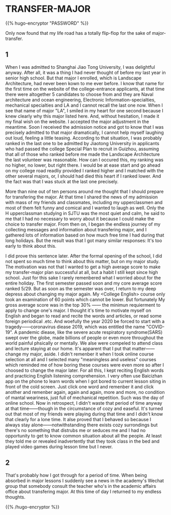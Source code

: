 # TRANSFER-MAJOR


<!--more-->

{{% hugo-encryptor "PASSWORD" %}}

Only now found that my life road has a totally flip-flop for the sake of major-transfer.

## 1

When I was admitted to Shanghai Jiao Tong University, I was delightful anyway. After all, it was a thing I had never thought of before my last year in senior high school. But that major I enrolled, which is Landscape Architecture, had never been kown to me ever before. I know that name for the first time on the website of the college-entrance applicants, at that time there were altogether 5 candidates to choose from and they are Naval architecture and ocean engineering, Electronic Information-specialties, mechanical specialties and LA and I cannot recall the last one now. When I see that name of major "LA", I smiled in my heart for one second because I knew clearly why this major listed here. And, without hesitation, I made it my final wish on the website. I accepted the major adjustment in the meantime. Soon I received the admission notice and got to know that I was precisely admitted to that major dramatically, I cannot help myself laughing out loud, feeling a little teasing. According to that situation, I was probably ranked in the last one to be admitted by Jiaotong University in applicants who had passed the college Special Plan to recruit in Guizhou, assuming that all of those who ranked before me made the Landscape Architecture the last  volunteer was reasonable. How can I occured this, my ranking was no higher, no lower, but right there. I would be at ease start and go ahead on my college road readliy provided I ranked higher and I matched with the other several majors, or, I should had died this heart if I ranked lower. And the fact was that I was stuck at the last one precisely.

More than nine out of ten persons around me thought that I should prepare for transfering the major. At that time I shared the news of my admission with mass of my friends and classmates, including my upperclassmen and most of them felt funny and comical and I wanted to laugh as well. Only the H upperclassman studying in SJTU was the most quiet and calm, he said to me that I had no necessary to worry about it because I could make the choice to transfer major. From then on, I began the endless journey of my collecting messages and information about transfering major, and I gathered lots of information based on how much free time I had during that long holidays. But the result was that I got many similar responses: It's too early to think about this.

I did prove this sentence later. After the formal opening of the school, I did not spent so much time to think about this matter, but on my major study. The motivation was not that I wanted to get a high average score to make my transfer-major plan successful at all, but a habit I still kept since high school. Just for this sake I rarely remenbered what I worried about for the entire holiday. The first semester passed soon and my core average score ranked 5/29. But as soon as the semester was over, I return to my deep depress about changing my major again. My \<College English> course only took an examination of 60 points which cannot be lower. But fortunately My gross average score was in the top 30% —— the minimun requierment to apply to change one's major. I thought it's time to motivate myself on English and began to read and recite the words and articles, or read some foreign periodical .etc. And woefully the year 2020 be forced to start with a tragedy——coronavirus diease 2019, which  was entitled the name "COVID-19". A pandemic diease, like the severe acute respiratory syndrome(SARS) swept over the globe, made billions of people or even more throughout the world painful phsically or mentally. We alse were compeled to attend class and lecture staying at our home. It's apparent that I put that matter——change my major, aside. I didn't remenber it when I took online course selection at all and I selected many "meaningless and useless" courses which reminded me of how boring these courses were even more so after I choosed to change the major later. For all this, I kept reciting English words and practicing English listening comprehension. I very often use Baicizhan app on the phone to learn words when I got bored to current lesson siting in front of the cold screen. Just click one word and remenber it and click another and remenber again, again and again, more and more, no condition of mantal weariness, just full of mechanical repetition. Such was the day of online school. Now in retrospect, I didn't waste that period of time anyway at that time——though in the circumstance of cozy and easeful. It's turned out that most of my friends were playing during that time and I didn't know that clearly for a lone time. It alse proved that I behaved so because I always stay alone——notwithstanding there exists cozy surrondings but there's no something that distrubs me or seduces me and I had no opportunity to get to know common situation about all the people. At least they told me or revealed inadvertently that they took class in the bed and played video games during lesson time but I never.

## 2

That's probably how I got through for a period of time. When being absorbed in major lessons I suddenly see a news in the academy's Wechat group that somebody consult the teacher who's in the academic affairs office about transfering major. At this time of day I returned to my endless thoughts.

{{% /hugo-encryptor %}}


